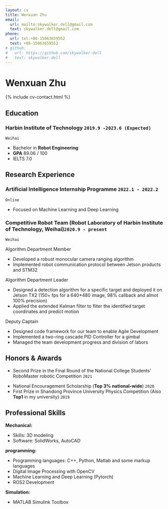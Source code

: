 ```yaml
---
layout: cv
title: Wenxuan Zhu
email:
  url: mailto:skywalker.dell@gmail.com
  text: skywalker.dell@gmail.com
phone:
  url: tel:+86-15063659552
  text: +86-15063659552
# github:
#   url: https://github.com/skywalker-dell
#   text: skywalker-dell
---
```


# Wenxuan Zhu

<!--
include contact information from the front matter
Supported arguments:
    - homepage: url, text
        - phone
        - email
            -->

{% include cv-contact.html %}

## Education

<!-- ### **Harbin Institute of Technology, Weihai (HIT)** `2019.9 -2023.6(Expected)` -->
### **Harbin Institute of Technology** `2019.9 -2023.6 (Expected)`
<!-- ### **Harbin Institute of Technology (C9 League)** `2019.9 -2023.6 (Expected)` -->



```
Weihai
```

- Bachelor in **Robot Engineering**
- **GPA**   89.06 / 100
- IELTS 7.0


## Research Experience
### **Artificial Intelligence Internship Programme** `2022.1 - 2022.2`
```
Online
```
- Focused on Machine Learning and Deep Learning

### **Competitive Robot Team** (Robot Laboratory of Harbin Institute of Technology, Weihai)`2020.9 - present`
```
Weihai
```


Algorithm Department Member<br> 

- Developed a robust monocular camera ranging algorithm
- Implemented robot communication protocol between Jetson products and STM32

Algorithm Department Leader<br>

- Designed a detection algorithm for a specific target and deployed it on Jetson TX2 (150+ fps for a 640*480 image, 98% callback and almot 100% precision)
- Applied the extended Kalman filter to fliter the identified target coordinates and predict motion

Deputy Captain<br>

- Designed code framework for our team to enable Agile Development
- Implemented a two-ring cascade PID Controller for a gimbal
- Managed the team development progress and division of labors
<!-- - Opened training courses for college freshmen -->





## Honors & Awards

<!-- - Second Prize in the Final Round of the National College Students’ RoboMaster robotic Competition `2021`<br>(**The largest and most influential robot competition in China**)  -->
- Second Prize in the Final Round of the National College Students’ RoboMaster robotic Competition `2021`<br> 

<!-- - First Prize in the Northern Contest Zone of the National College Students’ RoboMaster robotic Competition `2021` <br> -->
- National Encouragement Scholarship (**Top 3% national-wide**) `2020` <br>
- First Prize in Shandong Province University Physics Competition (Also **Top1** in my university) `2019` <br>




## Professional Skills

**Mechanical:**
- Skills: 3D modeling
- Software: SolidWorks, AutoCAD

**programming:**
- Programming languages: C++, Python, Matlab and some markup languages
- Digital Image Processing with OpenCV
- Machine Learning and Deep Learning (Pytorch)
  <!-- - Linux Development -->
  <!-- - ROS2 Development and Embedded System Development -->
- ROS2 Development


**Simulation:**
- MATLAB Simulink Toolbox
  <!-- - Gazebo -->
  <!-- - Coppeliasim -->


<!-- ### Footer

Last updated: May 2013 -->
